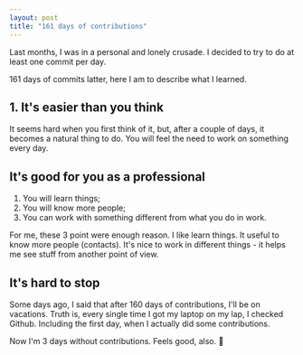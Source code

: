 ```yaml
---
layout: post
title: "161 days of contributions"
---
```


Last months, I was in a personal and lonely crusade. I decided to try to do at
least one commit per day.

161 days of commits latter, here I am to describe what I learned.

## 1. It's easier than you think

It seems hard when you first think of it, but, after a couple of days, it
becomes a natural thing to do. You will feel the need to work on something
every day.


## It's good for you as a professional

1. You will learn things;
1. You will know more people;
1. You can work with something different from what you do in work.

For me, these 3 point were enough reason. I like learn things. It useful to
know more people (contacts). It's nice to work in different things - it helps
me see stuff from another point of view.

## It's hard to stop

Some days ago, I said that after 160 days of contributions, I'll be on
vacations. Truth is, every single time I got my laptop on my lap, I checked
Github. Including the first day, when I actually did some contributions.

Now I'm 3 days without contributions. Feels good, also. :beer:










